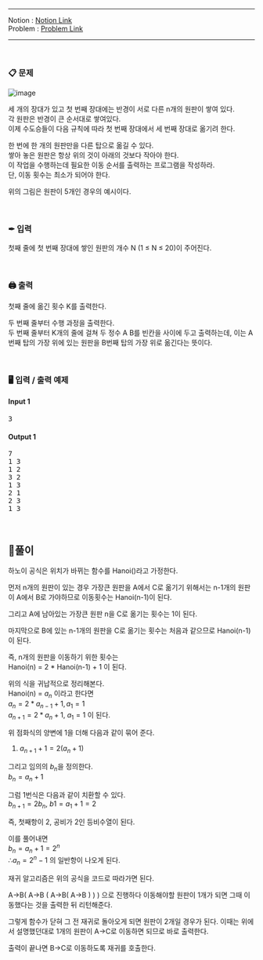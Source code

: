 
***
Notion : [Notion Link](https://west-pineapple-c4d.notion.site/617b00199dda4621990eec68cdd0318c)  
Problem : [Problem Link](https://www.acmicpc.net/problem/11729)
***



<br/>

### 📋 문제

![image](https://user-images.githubusercontent.com/97273652/171153196-51ae96ea-105d-465a-8d2b-ef311847613b.png)

세 개의 장대가 있고 첫 번째 장대에는 반경이 서로 다른 n개의 원판이 쌓여 있다.  
각 원판은 반경이 큰 순서대로 쌓여있다.  
이제 수도승들이 다음 규칙에 따라 첫 번째 장대에서 세 번째 장대로 옮기려 한다.  

한 번에 한 개의 원판만을 다른 탑으로 옮길 수 있다.  
쌓아 놓은 원판은 항상 위의 것이 아래의 것보다 작아야 한다.  
이 작업을 수행하는데 필요한 이동 순서를 출력하는 프로그램을 작성하라.  
단, 이동 횟수는 최소가 되어야 한다.  

위의 그림은 원판이 5개인 경우의 예시이다.  
 
<br/>

### ✒ 입력

첫째 줄에 첫 번째 장대에 쌓인 원판의 개수 N (1 ≤ N ≤ 20)이 주어진다.  

<br/>

### 🖨 출력

첫째 줄에 옮긴 횟수 K를 출력한다.  

두 번째 줄부터 수행 과정을 출력한다.  
두 번째 줄부터 K개의 줄에 걸쳐 두 정수 A B를 빈칸을 사이에 두고 출력하는데, 이는 A번째 탑의 가장 위에 있는 원판을 B번째 탑의 가장 위로 옮긴다는 뜻이다.   

<br/>

### 🖥 입력 / 출력 예제

#### Input 1
<pre>
3
</pre>

#### Output 1
<pre>
7
1 3
1 2
3 2
1 3
2 1
2 3
1 3
</pre>

<br/>

## 🌈풀이

하노이 공식은 위치가 바뀌는 함수를 Hanoi()라고 가정한다.  

먼저 n개의 원판이 있는 경우 가장큰 원판을 A에서 C로 옮기기 위해서는 n-1개의 원판이 A에서 B로 가야하므로 이동횟수는 Hanoi(n-1)이 된다.  

그리고 A에 남아있는 가장큰 원판 n을 C로 옮기는 횟수는 1이 된다.  

마지막으로 B에 있는 n-1개의 원판을 C로 옮기는 횟수는 처음과 같으므로 Hanoi(n-1)이 된다.  

즉, n개의 원판을 이동하기 위한 횟수는  
Hanoi(n) = 2 * Hanoi(n-1) + 1 이 된다.  
  
  
위의 식을 귀납적으로 정리해본다.  
Hanoi(n) = $a_n$ 이라고 한다면  
$a_n = 2 * a_{n-1} + 1, a_1 = 1$  
$a_{n+1} = 2*a_n+1,\ a_1=1$ 이 된다.  

위 점화식의 양변에 1을 더해 다음과 같이 묶어 준다.  
1. $a_{n+1}+1=2(a_n+1)$  

그리고 임의의 $b_n$을 정의한다.  
$b_n=a_n+1$  

그럼 1번식은 다음과 같이 치환할 수 있다.  
$b_{n+1}=2b_n,\ b1=a_1+1=2$  

즉, 첫째항이 2, 공비가 2인 등비수열이 된다.  

이를 풀어내면  
$b_n=a_n+1=2^n$  
$∴ a_n = 2^n-1$ 의 일반항이 나오게 된다.  
  
  
재귀 알고리즘은 위의 공식을 코드로 따라가면 된다.  

A→B( A→B ( A→B( A→B ) ) ) 으로 진행하다 이동해야할 원판이 1개가 되면 그때 이동했다는 것을 출력한 뒤 리턴해준다.  

그렇게 함수가 닫혀 그 전 재귀로 돌아오게 되면 원판이 2개일 경우가 된다. 이때는 위에서 설명했던대로 1개의 원판이 A→C로 이동하면 되므로 바로 출력한다.  

출력이 끝나면 B→C로 이동하도록 재귀를 호출한다.  
